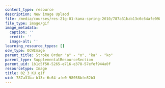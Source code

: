 ```yaml
---
content_type: resource
description: New image Uplaod
file: /media/courses/res-21g-01-kana-spring-2010/787a31bab13c6c64afe098058bfe82b3_02_3_KU.gif
file_type: image/gif
image_metadata:
  caption: ''
  credit: ''
  image-alt: ''
learning_resource_types: []
ocw_type: OCWImage
parent_title: Stroke Order "a" - "o", "ka" - "ko"
parent_type: SupplementalResourceSection
parent_uid: 1b1c5f50-5265-e716-e378-57efef944a0f
resourcetype: Image
title: 02_3_KU.gif
uid: 787a31ba-b13c-6c64-afe0-98058bfe82b3
---
```

